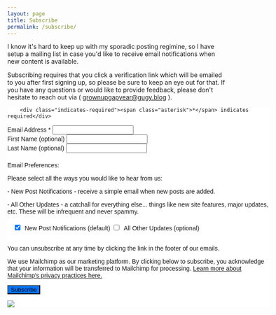 ```yaml
---
layout: page
title: Subscribe
permalink: /subscribe/
---
```


I know it's hard to keep up with my sporadic posting regimine, so I have setup a mailing list in
case you'd like to receive email notifications when new content is available.

Subscribing requires that you click a verification link which will be emailed to you after first
signing up, so please be sure to keep an eye out for that. If you have any questions or would like
to provide feedback, please don't hesitate to reach out via ( grownupgapyear@gugy.blog ).

<!-- Begin Mailchimp Signup Form -->
<link href="//cdn-images.mailchimp.com/embedcode/classic-071822.css" rel="stylesheet" type="text/css">
<style type="text/css">
	#mc_embed_signup{background:#fff; clear:left; font:14px Helvetica,Arial,sans-serif;  width:600px;}
	/* Add your own Mailchimp form style overrides in your site stylesheet or in this style block.
	   We recommend moving this block and the preceding CSS link to the HEAD of your HTML file. */
</style>
<style type="text/css">
	#mc-embedded-subscribe-form input[type=checkbox]{display: inline; width: auto;margin-right: 10px;}
	#mergeRow-gdpr {margin-top: 20px;}
	#mergeRow-gdpr fieldset label {font-weight: normal;}
	#mc-embedded-subscribe-form .mc_fieldset{border:none;min-height: 0px;padding-bottom:0px;}
	#mc_embed_signup .button:hover {background-color: #0075ff;}
	#mc_embed_signup .button {background-color: #0075ff;}
</style>
<div id="mc_embed_signup">
    <form action="https://blog.us13.list-manage.com/subscribe/post?u=7ad1869640fb5284b73d04dde&amp;id=cc441a0505&amp;v_id=4683&amp;f_id=000cc0e2f0" method="post" id="mc-embedded-subscribe-form" name="mc-embedded-subscribe-form" class="validate" target="_blank" novalidate>
        <div id="mc_embed_signup_scroll">

        <div class="indicates-required"><span class="asterisk">*</span> indicates required</div>
<div class="mc-field-group">
	<label for="mce-EMAIL">Email Address  <span class="asterisk">*</span>
</label>
	<input type="email" value="" name="EMAIL" class="required email" id="mce-EMAIL" required>
	<span id="mce-EMAIL-HELPERTEXT" class="helper_text"></span>
</div>
<div class="mc-field-group">
	<label for="mce-FNAME">First Name (optional) </label>
	<input type="text" value="" name="FNAME" class="" id="mce-FNAME">
	<span id="mce-FNAME-HELPERTEXT" class="helper_text"></span>
</div>
<div class="mc-field-group">
	<label for="mce-LNAME">Last Name (optional) </label>
	<input type="text" value="" name="LNAME" class="" id="mce-LNAME">
	<span id="mce-LNAME-HELPERTEXT" class="helper_text"></span>
</div>
<div id="mergeRow-gdpr" class="mergeRow gdpr-mergeRow content__gdprBlock mc-field-group">
    <div class="content__gdpr">
        <label>Email Preferences:</label>
        <p>Please select all the ways you would like to hear from us:</p>
	<p> - New Post Notifications - receive a simple email when new posts are added.</p>
	<p> - All Other Updates - a catchall for everything else... things like new site features, major updates, etc. These will be infrequent and never spammy.</p>
        <fieldset class="mc_fieldset gdprRequired mc-field-group" name="interestgroup_field">
		<label class="checkbox subfield" for="gdpr_60623"><input type="checkbox" id="gdpr_60623" name="gdpr[60623]" value="Y" class="av-checkbox gdpr" checked="checked"><span>New Post Notifications (default)</span> </label><label class="checkbox subfield" for="gdpr_60635"><input type="checkbox" id="gdpr_60635" name="gdpr[60635]" value="Y" class="av-checkbox gdpr"><span>All Other Updates (optional)</span> </label>
        </fieldset>
	<br/>
        <p>You can unsubscribe at any time by clicking the link in the footer of our emails. </p>
    </div>
    <div class="content__gdprLegal">
        <p>We use Mailchimp as our marketing platform. By clicking below to subscribe, you acknowledge that your information will be transferred to Mailchimp for processing. <a href="https://mailchimp.com/legal/terms" target="_blank">Learn more about Mailchimp's privacy practices here.</a></p>
    </div>
</div>
	<div id="mce-responses" class="clear foot">
		<div class="response" id="mce-error-response" style="display:none"></div>
		<div class="response" id="mce-success-response" style="display:none"></div>
	</div>    <!-- real people should not fill this in and expect good things - do not remove this or risk form bot signups-->
    <div style="position: absolute; left: -5000px;" aria-hidden="true"><input type="text" name="b_7ad1869640fb5284b73d04dde_cc441a0505" tabindex="-1" value=""></div>
        <div class="optionalParent">
            <div class="clear foot">
                <input type="submit" value="Subscribe" name="subscribe" id="mc-embedded-subscribe" class="button">
                <p class="brandingLogo"><a href="http://eepurl.com/iaXGGf" title="Mailchimp - email marketing made easy and fun"><img src="https://eep.io/mc-cdn-images/template_images/branding_logo_text_dark_dtp.svg"></a></p>
            </div>
        </div>
    </div>
</form>
</div>
<script type='text/javascript' src='//s3.amazonaws.com/downloads.mailchimp.com/js/mc-validate.js'></script><script type='text/javascript'>(function($) {window.fnames = new Array(); window.ftypes = new Array();fnames[0]='EMAIL';ftypes[0]='email';fnames[1]='FNAME';ftypes[1]='text';fnames[2]='LNAME';ftypes[2]='text';fnames[3]='ADDRESS';ftypes[3]='address';fnames[4]='PHONE';ftypes[4]='phone';fnames[5]='BIRTHDAY';ftypes[5]='birthday';}(jQuery));var $mcj = jQuery.noConflict(true);</script>
<!--End mc_embed_signup-->
